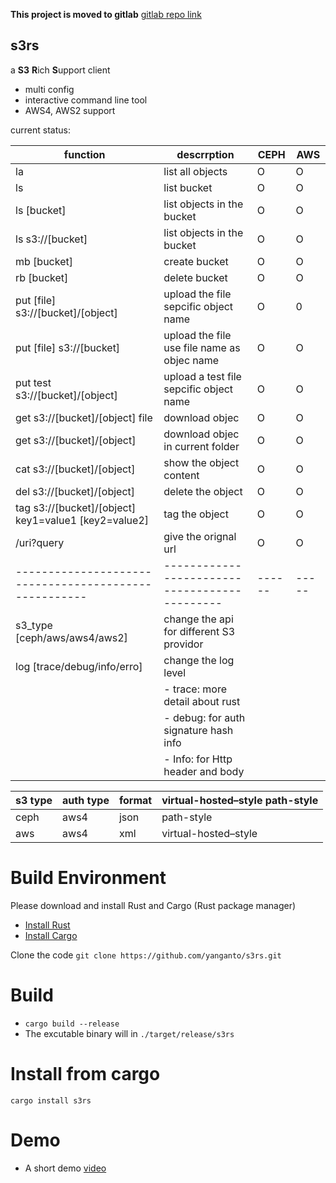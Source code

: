 **This project is moved to gitlab** [gitlab repo link](https://gitlab.com/yanganto/s3rs)

s3rs 
---
a **S3** **R**ich **S**upport client
- multi config
- interactive command line tool
- AWS4, AWS2 support

current status:  

| function                                            | descrrption                                 | CEPH | AWS |
|-----------------------------------------------------|---------------------------------------------|------|-----|
| la                                                  | list all objects                            | O    | O   |
| ls                                                  | list bucket                                 | O    | O   |
| ls [bucket]                                         | list objects in the bucket                  | O    | O   |
| ls s3://[bucket]                                    | list objects in the bucket                  | O    | O   |
| mb [bucket]                                         | create bucket                               | O    | O   |
| rb [bucket]                                         | delete bucket                               | O    | O   |
| put [file] s3://[bucket]/[object]                   | upload the file sepcific object name        | O    | 0   |
| put [file] s3://[bucket]                            | upload the file use file name as objec name | O    | O   |
| put test s3://[bucket]/[object]                     | upload a test file sepcific object name     | O    | O   |
| get s3://[bucket]/[object] file                     | download objec                              | O    | O   |
| get s3://[bucket]/[object]                          | download objec in current folder            | O    | O   |
| cat s3://[bucket]/[object]                          | show the object content                     | O    | O   |
| del s3://[bucket]/[object]                          | delete the object                           | O    | O   |
| tag s3://[bucket]/[object] key1=value1 [key2=value2]| tag the object                              | O    | O   |
| /uri?query                                          | give the orignal url                        | O    | O   |
|-----------------------------------------------------|---------------------------------------------|------|-----|
| s3\_type [ceph/aws/aws4/aws2]                       | change the api for different S3 providor    |      |     |
| log [trace/debug/info/erro]                         | change the log level                        |      |     |
|                                                     | - trace: more detail about rust             |      |     |
|                                                     | - debug: for auth signature hash info       |      |     |
|                                                     | - Info: for Http header and body            |      |     |

| s3 type | auth type | format | virtual-hosted–style path-style |
|---------|-----------|--------|---------------------------------|
| ceph    | aws4      | json   | path-style                      |
| aws     | aws4      | xml    | virtual-hosted–style            |



# Build Environment
Please download and install Rust and Cargo (Rust package manager)
- [Install Rust](https://www.rust-lang.org/en-US/install.html)
- [Install Cargo](https://crates.io/)

Clone the code
`git clone https://github.com/yanganto/s3rs.git`

# Build
- `cargo build --release`
- The excutable binary will in `./target/release/s3rs`

# Install from cargo
`cargo install s3rs`

# Demo
- A short demo [video](https://youtu.be/DnWQbDmBFpg)
